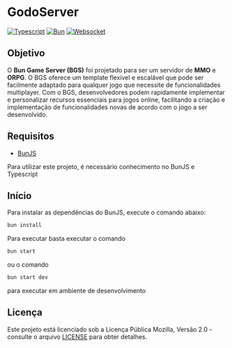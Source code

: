 # GodoServer

[![Typescript](https://img.shields.io/badge/TypeScript-007ACC?style=for-the-badge)](https://www.typescriptlang.org/)
[![Bun](https://img.shields.io/badge/BunJS-010409?style=for-the-badge)](https://bun.sh/)
[![Websocket](https://img.shields.io/badge/uWebsocket-2969d5?style=for-the-badge)](https://github.com/uNetworking/uWebSockets)

## Objetivo

O **Bun Game Server (BGS)** foi projetado para ser um servidor de **MMO** e **ORPG**. O BGS oferece um template flexível e escalável que pode ser facilmente adaptado para qualquer jogo que necessite de funcionalidades multiplayer. Com o BGS, desenvolvedores podem rapidamente implementar e personalizar recursos essenciais para jogos online, facilitando a criação e implementação de funcionalidades novas de acordo com o jogo a ser desenvolvido.

## Requisitos

- [BunJS](https://bun.sh/)

Para utilizar este projeto, é necessário conhecimento no BunJS e Typescript


## Início
Para instalar as dependências do BunJS, execute o comando abaixo:
```bash
bun install
```

Para executar basta executar o comando
```bash
bun start
```
ou o comando
```bash
bun start dev
```
para executar em ambiente de desenvolvimento

## Licença

Este projeto está licenciado sob a Licença Pública Mozilla, Versão 2.0 - consulte o arquivo [LICENSE](LICENSE) para obter detalhes.
